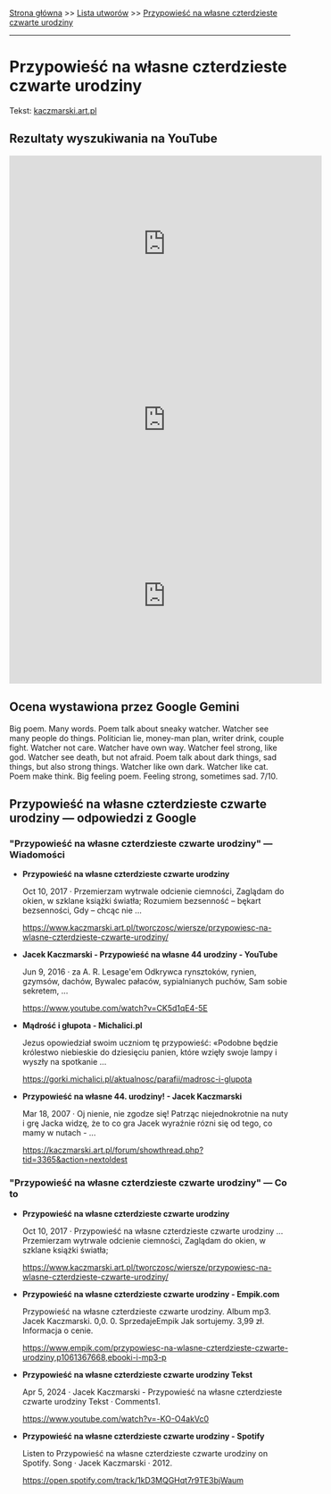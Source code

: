 [Strona główna](../index.md) >> [Lista utworów](../list.md) >> [Przypowieść na własne czterdzieste czwarte urodziny](492.md)

---

# Przypowieść na własne czterdzieste czwarte urodziny

Tekst: [kaczmarski.art.pl](https://www.kaczmarski.art.pl/tworczosc/wiersze/przypowiesc-na-wlasne-czterdzieste-czwarte-urodziny/)

## Rezultaty wyszukiwania na YouTube

<iframe width="560" height="315" src="https://www.youtube.com/embed/-KO-O4akVc0?si=IdontcarewhotheIRSsendsImnotpayingtaxes" title="YouTube video player" frameborder="0" allow="accelerometer; autoplay; clipboard-write; encrypted-media; gyroscope; picture-in-picture; web-share" referrerpolicy="strict-origin-when-cross-origin" allowfullscreen></iframe>

<iframe width="560" height="315" src="https://www.youtube.com/embed/dGsIOr3o1xg?si=IdontcarewhotheIRSsendsImnotpayingtaxes" title="YouTube video player" frameborder="0" allow="accelerometer; autoplay; clipboard-write; encrypted-media; gyroscope; picture-in-picture; web-share" referrerpolicy="strict-origin-when-cross-origin" allowfullscreen></iframe>

<iframe width="560" height="315" src="https://www.youtube.com/embed/CK5d1qE4-5E?si=IdontcarewhotheIRSsendsImnotpayingtaxes" title="YouTube video player" frameborder="0" allow="accelerometer; autoplay; clipboard-write; encrypted-media; gyroscope; picture-in-picture; web-share" referrerpolicy="strict-origin-when-cross-origin" allowfullscreen></iframe>

## Ocena wystawiona przez Google Gemini

Big poem. Many words. Poem talk about sneaky watcher. Watcher see many people do things. Politician lie, money-man plan, writer drink, couple fight. Watcher not care. Watcher have own way. Watcher feel strong, like god. Watcher see death, but not afraid. Poem talk about dark things, sad things, but also strong things. Watcher like own dark. Watcher like cat. Poem make think. Big feeling poem. Feeling strong, sometimes sad. 7/10.


## Przypowieść na własne czterdzieste czwarte urodziny — odpowiedzi z Google

### "Przypowieść na własne czterdzieste czwarte urodziny" — Wiadomości

- **Przypowieść na własne czterdzieste czwarte urodziny**

    Oct 10, 2017  ·  Przemierzam wytrwale odcienie ciemności, Zaglądam do okien, w szklane książki światła; Rozumiem bezsenność – bękart bezsenności, Gdy – chcąc nie ... 

   <https://www.kaczmarski.art.pl/tworczosc/wiersze/przypowiesc-na-wlasne-czterdzieste-czwarte-urodziny/>
- **Jacek Kaczmarski - Przypowieść na własne 44 urodziny - YouTube**

    Jun 9, 2016  ·  za A. R. Lesage'em Odkrywca rynsztoków, rynien, gzymsów, dachów, Bywalec pałaców, sypialnianych puchów, Sam sobie sekretem, ... 

   <https://www.youtube.com/watch?v=CK5d1qE4-5E>
- **Mądrość i głupota - Michalici.pl**

    Jezus opowiedział swoim uczniom tę przypowieść: «Podobne będzie królestwo niebieskie do dziesięciu panien, które wzięły swoje lampy i wyszły na spotkanie ... 

   <https://gorki.michalici.pl/aktualnosc/parafii/madrosc-i-glupota>
- **Przypowieść na własne 44. urodziny! - Jacek Kaczmarski**

    Mar 18, 2007  ·  Oj nienie, nie zgodze się! Patrząc niejednokrotnie na nuty i grę Jacka widzę, że to co gra Jacek wyraźnie rózni się od tego, co mamy w nutach - ... 

   <https://kaczmarski.art.pl/forum/showthread.php?tid=3365&action=nextoldest>

### "Przypowieść na własne czterdzieste czwarte urodziny" — Co to

- **Przypowieść na własne czterdzieste czwarte urodziny**

    Oct 10, 2017  ·  Przypowieść na własne czterdzieste czwarte urodziny ... Przemierzam wytrwale odcienie ciemności, Zaglądam do okien, w szklane książki światła; 

   <https://www.kaczmarski.art.pl/tworczosc/wiersze/przypowiesc-na-wlasne-czterdzieste-czwarte-urodziny/>
- **Przypowieść na własne czterdzieste czwarte urodziny - Empik.com**

    Przypowieść na własne czterdzieste czwarte urodziny. Album mp3. Jacek Kaczmarski. 0,0. 0. SprzedajeEmpik Jak sortujemy. 3,99 zł. Informacja o cenie. 

   <https://www.empik.com/przypowiesc-na-wlasne-czterdzieste-czwarte-urodziny,p1061367668,ebooki-i-mp3-p>
- **Przypowieść na własne czterdzieste czwarte urodziny  Tekst**

    Apr 5, 2024  ·  Jacek Kaczmarski - Przypowieść na własne czterdzieste czwarte urodziny  Tekst · Comments1. 

   <https://www.youtube.com/watch?v=-KO-O4akVc0>
- **Przypowieść na własne czterdzieste czwarte urodziny - Spotify**

    Listen to Przypowieść na własne czterdzieste czwarte urodziny on Spotify. Song · Jacek Kaczmarski · 2012. 

   <https://open.spotify.com/track/1kD3MQGHqt7r9TE3bjWaum>

